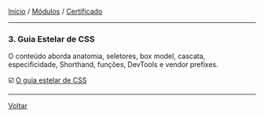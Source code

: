[Início](https://github.com/Thalyalm/rocketseat-trilha-fundamentar) /
[Módulos](https://github.com/Thalyalm/rocketseat-trilha-fundamentar/tree/main/modulos/readme.md) /
[Certificado](https://github.com/Thalyalm/rocketseat-trilha-fundamentar/tree/main/certificado)

---

### 3. Guia Estelar de CSS

O conteúdo aborda anatomia, seletores, box model, cascata, especificidade, Shorthand, funções, DevTools e vendor prefixes.

:ballot_box_with_check: [O guia estelar de CSS](/modulos/guia-estelar-de-css/o-guia-estelar-de-css/readme.md)

---

[Voltar](https://github.com/Thalyalm/rocketseat-trilha-fundamentar/tree/main/modulos/readme.md)